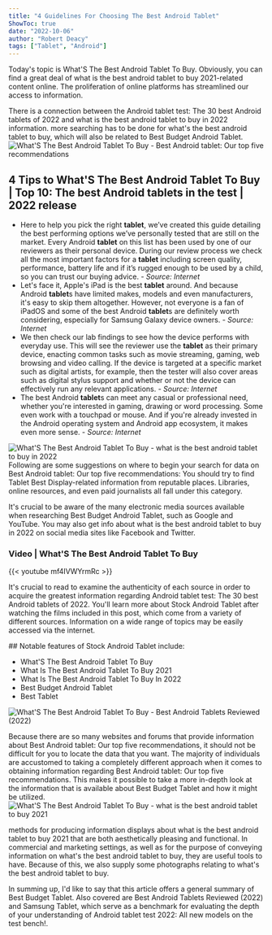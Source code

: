 ```yaml
---
title: "4 Guidelines For Choosing The Best Android Tablet"
ShowToc: true 
date: "2022-10-06"
author: "Robert Deacy" 
tags: ["Tablet", "Android"]
---
```


Today's topic is What'S The Best Android Tablet To Buy. Obviously, you can find a great deal of what is the best android tablet to buy 2021-related content online. The proliferation of online platforms has streamlined our access to information.

There is a connection between the Android tablet test: The 30 best Android tablets of 2022 and what is the best android tablet to buy in 2022 information. more searching has to be done for what's the best android tablet to buy, which will also be related to Best Budget Android Tablet.
<img loading="lazy" src="https://www.myink.in/wp-content/uploads/2016/05/Lenovo-K4.jpg" onerror="this.onerror=null;this.src='https://blogger.googleusercontent.com/img/a/AVvXsEhe7F7TRXHtjiKvHb5vS7DmnxvpHiDyoYyYvm1nHB3Qp2_w3BnM6A2eq4v7FYxCC9bfZt3a9vIMtAYEKUiaDQbHMg-ViyGmRIj39MLp0bGFfgfYw1Dc9q_H-T0wiTm3l0Uq42dETrN9eC8aGJ9_IORZsxST1AcLR7np1koOfcc7tnHa4S8Mwz_xD9d0=s16000';" alt="What'S The Best Android Tablet To Buy - Best Android tablet: Our top five recommendations" >

## 4 Tips to What'S The Best Android Tablet To Buy | Top 10: The best Android tablets in the test | 2022 release
-   Here to help you pick the right **tablet**, we’ve created this guide detailing the best performing options we’ve personally tested that are still on the market. Every Android **tablet** on this list has been used by one of our reviewers as their personal device. During our review process we check all the most important factors for a **tablet** including screen quality, performance, battery life and if it’s rugged enough to be used by a child, so you can trust our buying advice. - <cite>Source: Internet</cite>
-   Let's face it, Apple's iPad is the best **tablet** around. And because Android **tablet**s have limited makes, models and even manufacturers, it's easy to skip them altogether. However, not everyone is a fan of iPadOS and some of the best Android **tablet**s are definitely worth considering, especially for Samsung Galaxy device owners. - <cite>Source: Internet</cite>
-   We then check our lab findings to see how the device performs with everyday use. This will see the reviewer use the **tablet** as their primary device, enacting common tasks such as movie streaming, gaming, web browsing and video calling. If the device is targeted at a specific market such as digital artists, for example, then the tester will also cover areas such as digital stylus support and whether or not the device can effectively run any relevant applications. - <cite>Source: Internet</cite>
-   The best Android **tablet**s can meet any casual or professional need, whether you're interested in gaming, drawing or word processing. Some even work with a touchpad or mouse. And if you're already invested in the Android operating system and Android app ecosystem, it makes even more sense. - <cite>Source: Internet</cite>


<img loading="lazy" src="https://images-na.ssl-images-amazon.com/images/I/B1nVxDR6zaS.png" onerror="this.onerror=null;this.src='https://blogger.googleusercontent.com/img/a/AVvXsEhe7F7TRXHtjiKvHb5vS7DmnxvpHiDyoYyYvm1nHB3Qp2_w3BnM6A2eq4v7FYxCC9bfZt3a9vIMtAYEKUiaDQbHMg-ViyGmRIj39MLp0bGFfgfYw1Dc9q_H-T0wiTm3l0Uq42dETrN9eC8aGJ9_IORZsxST1AcLR7np1koOfcc7tnHa4S8Mwz_xD9d0=s16000';" alt="What'S The Best Android Tablet To Buy - what is the best android tablet to buy in 2022" >
Following are some suggestions on where to begin your search for data on Best Android tablet: Our top five recommendations:
You should try to find Tablet Best Display-related information from reputable places. Libraries, online resources, and even paid journalists all fall under this category.

It's crucial to be aware of the many electronic media sources available when researching Best Budget Android Tablet, such as Google and YouTube. You may also get info about what is the best android tablet to buy in 2022 on social media sites like Facebook and Twitter.

### Video | What'S The Best Android Tablet To Buy
{{< youtube mf4IVWYrmRc >}} 


It's crucial to read to examine the authenticity of each source in order to acquire the greatest information regarding Android tablet test: The 30 best Android tablets of 2022.
You'll learn more about Stock Android Tablet after watching the films included in this post, which come from a variety of different sources. Information on a wide range of topics may be easily accessed via the internet.
<script async="async" data-cfasync="false" src="//normallydemandedalter.com/fe63df3c5408708b15d8dc3d9b206b31/invoke.js"></script>
<div id="container-fe63df3c5408708b15d8dc3d9b206b31"></div>
## Notable features of Stock Android Tablet include:

- What'S The Best Android Tablet To Buy
- What Is The Best Android Tablet To Buy 2021
- What Is The Best Android Tablet To Buy In 2022
- Best Budget Android Tablet
- Best Tablet

 <img loading="lazy" src="https://www.howtogeek.com/thumbcache/2/200/895fbe6033ab59ace8b6ac3918ce2765/wp-content/uploads/2017/10/IMG_8060-copy.jpg" onerror="this.onerror=null;this.src='https://blogger.googleusercontent.com/img/a/AVvXsEhe7F7TRXHtjiKvHb5vS7DmnxvpHiDyoYyYvm1nHB3Qp2_w3BnM6A2eq4v7FYxCC9bfZt3a9vIMtAYEKUiaDQbHMg-ViyGmRIj39MLp0bGFfgfYw1Dc9q_H-T0wiTm3l0Uq42dETrN9eC8aGJ9_IORZsxST1AcLR7np1koOfcc7tnHa4S8Mwz_xD9d0=s16000';" alt="What'S The Best Android Tablet To Buy - Best Android Tablets Reviewed (2022)" >

Because there are so many websites and forums that provide information about Best Android tablet: Our top five recommendations, it should not be difficult for you to locate the data that you want.
The majority of individuals are accustomed to taking a completely different approach when it comes to obtaining information regarding Best Android tablet: Our top five recommendations. This makes it possible to take a more in-depth look at the information that is available about Best Budget Tablet and how it might be utilized.
<img loading="lazy" src="https://cdn2.expertreviews.co.uk/sites/expertreviews/files/styles/er_main_wide/public/2021/04/ecovacs_deebot_n8_plus_8.jpg?itok=KJUkHHkM" onerror="this.onerror=null;this.src='https://blogger.googleusercontent.com/img/a/AVvXsEhe7F7TRXHtjiKvHb5vS7DmnxvpHiDyoYyYvm1nHB3Qp2_w3BnM6A2eq4v7FYxCC9bfZt3a9vIMtAYEKUiaDQbHMg-ViyGmRIj39MLp0bGFfgfYw1Dc9q_H-T0wiTm3l0Uq42dETrN9eC8aGJ9_IORZsxST1AcLR7np1koOfcc7tnHa4S8Mwz_xD9d0=s16000';" alt="What'S The Best Android Tablet To Buy - what is the best android tablet to buy 2021" >

methods for producing information displays about what is the best android tablet to buy 2021 that are both aesthetically pleasing and functional. In commercial and marketing settings, as well as for the purpose of conveying information on what's the best android tablet to buy, they are useful tools to have. Because of this, we also supply some photographs relating to what's the best android tablet to buy.

In summing up, I'd like to say that this article offers a general summary of Best Budget Tablet. Also covered are Best Android Tablets Reviewed (2022) and Samsung Tablet, which serve as a benchmark for evaluating the depth of your understanding of Android tablet test 2022: All new models on the test bench!.
	

